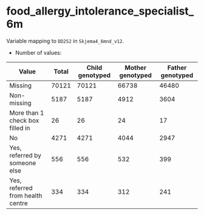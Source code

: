 # food_allergy_intolerance_specialist_6m
Variable mapping to `DD252` in `Skjema4_6mnd_v12`.
- Number of values:

| Value | Total | Child genotyped | Mother genotyped | Father genotyped |
| ----- | ----- | --------------- | ---------------- | ---------------- |
| Missing | 70121 | 70121 | 66738 | 46480 |
| Non-missing | 5187 | 5187 | 4912 | 3604 |
| More than 1 check box filled in | 26 | 26 | 24 |17 |
| No | 4271 | 4271 | 4044 |2947 |
| Yes, referred by someone else | 556 | 556 | 532 |399 |
| Yes, referred from health centre | 334 | 334 | 312 |241 |



